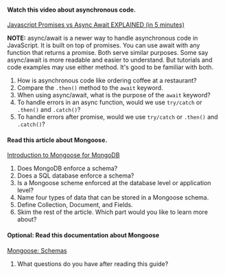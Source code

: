 
#### Watch this video about asynchronous code.

[Javascript Promises vs Async Await EXPLAINED (in 5 minutes)](https://youtu.be/li7FzDHYZpc?si=phmCs1orGrVeDWQ3)

**NOTE:** async/await is a newer way to handle asynchronous code in JavaScript. It is built on top of promises. You can use await with any function that returns a promise. Both serve similar purposes. Some say async/await is more readable and easier to understand. But tutorials and code examples may use either method. It's good to be familiar with both.

1. How is asynchronous code like ordering coffee at a restaurant?
2. Compare the `.then()` method to the `await` keyword.
3. When using async/await, what is the purpose of the `await` keyword?
4. To handle errors in an async function, would we use `try/catch` or `.then()` and `.catch()`?
5. To handle errors after promise, would we use `try/catch` or `.then()` and `.catch()`?

#### Read this article about Mongoose.

[Introduction to Mongoose for MongoDB](https://www.freecodecamp.org/news/introduction-to-mongoose-for-mongodb-d2a7aa593c57/)

1. Does MongoDB enforce a schema?
2. Does a SQL database enforce a schema?
3. Is a Mongoose scheme enforced at the database level or application level?
4. Name four types of data that can be stored in a Mongoose schema.
5. Define Collection, Document, and Fields.
6. Skim the rest of the article. Which part would you like to learn more about?

#### Optional: Read this documentation about Mongoose

[Mongoose: Schemas](https://mongoosejs.com/docs/guide.html)

1. What questions do you have after reading this guide?
